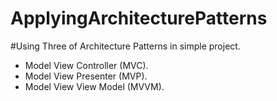 # ApplyingArchitecturePatterns
#Using Three of Architecture Patterns in simple project.
- Model View Controller (MVC).
- Model View Presenter (MVP).
- Model View View Model (MVVM).

